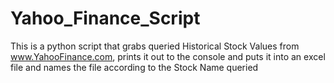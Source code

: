 # Yahoo_Finance_Script
This is a python script that grabs queried Historical Stock Values from www.YahooFinance.com, 
prints it out to the console and puts it into an excel file and names the file according to the Stock Name queried 
